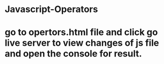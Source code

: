 # Javascript-Operators
# go to opertors.html file and click go live server to view changes of js file and open the console for result.
